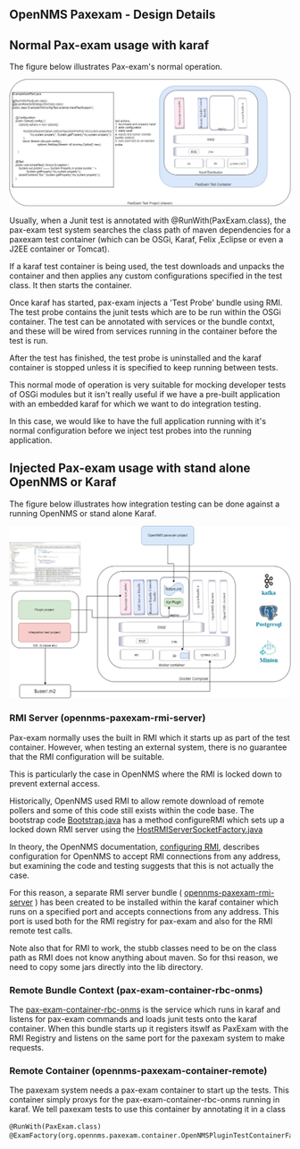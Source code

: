 ## OpenNMS Paxexam - Design Details

## Normal Pax-exam usage with karaf

The figure below illustrates Pax-exam's normal operation.  

![alt text](../docs/images/paxexam-basic.jpg "Figure paxexam-basic.jpg")

Usually, when a Junit test is annotated with @RunWith(PaxExam.class), the pax-exam test system searches the class path of maven dependencies for a paxexam test container (which can be OSGi, Karaf, Felix ,Eclipse or even a J2EE container or Tomcat). 

If a karaf test container is being used, the test downloads and unpacks the container and then applies any custom configurations specified in the test class. 
It then starts the container.

Once karaf has started, pax-exam injects a 'Test Probe' bundle using RMI. 
The test probe contains the junit tests which are to be run within the OSGi container. 
The test can be annotated with services or the bundle contxt, and these will be wired from services running in the container before the test is run.

After the test has finished, the test probe is uninstalled and the karaf container is stopped unless it is specified to keep running between tests. 

This normal mode of operation is very suitable for mocking developer tests of OSGi modules but it isn't really useful if we have a pre-built application with an embedded karaf for which we want to do integration testing. 

In this case, we would like to have the full application running with it's normal configuration before we inject test probes into the running application. 

## Injected Pax-exam usage with stand alone OpenNMS or Karaf

The figure below illustrates how integration testing can be done against a running OpenNMS or stand alone Karaf.

![alt text](../docs/images/paxexam-opennms.jpg "Figure paxexam-opennms.jpg")

### RMI Server (opennms-paxexam-rmi-server)

Pax-exam normally uses the built in RMI which it starts up as part of the test container. 
However, when testing an external system, there is no guarantee that the RMI configuration will be suitable. 

This is particularly the case in OpenNMS where the RMI is locked down to prevent external access. 

Historically, OpenNMS used RMI to allow remote download of remote pollers and some of this code still exists within the code base. The bootstrap code [Bootstrap.java](https://github.com/OpenNMS/opennms/blob/develop/opennms-bootstrap/src/main/java/org/opennms/bootstrap/Bootstrap.java) has a method configureRMI which sets up a locked down RMI server using the [HostRMIServerSocketFactory.java](https://github.com/OpenNMS/opennms/blob/develop/opennms-bootstrap/src/main/java/org/opennms/bootstrap/HostRMIServerSocketFactory.java)

In theory, the OpenNMS documentation, [configuring RMI](https://docs.opennms.com/meridian/2022/operation/admin/rmi.html), describes configuration for OpenNMS to accept RMI connections from any address, but examining the code and testing suggests that this is not actually the case.

For this reason, a separate RMI server bundle ( [opennms-paxexam-rmi-server](../opennms-paxexam/opennms-paxexam-parent\opennms-paxexam-rmi-server) ) has been created to be installed within the karaf container which runs on a specified port and accepts connections from any address.
This port is used both for the RMI registry for pax-exam and also for the RMI remote test calls.

Note also that for RMI to work, the stubb classes need to be on the class path as RMI does not know anything about maven. So for thsi reason, we need to copy some jars directly into the lib directory.

### Remote Bundle Context (pax-exam-container-rbc-onms)
The [pax-exam-container-rbc-onms](../opennms-paxexam/opennms-paxexam-parent\pax-exam-container-rbc-onms) is the service which runs in karaf and listens for pax-exam commands and loads junit tests onto the karaf container. 
When this bundle starts up it registers itswlf as PaxExam with the RMI Registry and listens on the same port for the paxexam system to make requests. 

### Remote Container (opennms-paxexam-container-remote)

The paxexam system needs a pax-exam container to start up the tests. 
This container simply proxys for the pax-exam-container-rbc-onms running in karaf.
We tell paxexam tests to use this container by annotating it in a class

```
@RunWith(PaxExam.class)
@ExamFactory(org.opennms.paxexam.container.OpenNMSPluginTestContainerFactory.class)

```


